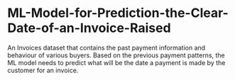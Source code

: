 # ML-Model-for-Prediction-the-Clear-Date-of-an-Invoice-Raised
An Invoices dataset that contains the past payment information and behaviour of various buyers. Based on the previous payment patterns, the ML model needs to predict what will be the date a payment is made by the customer for an invoice.
